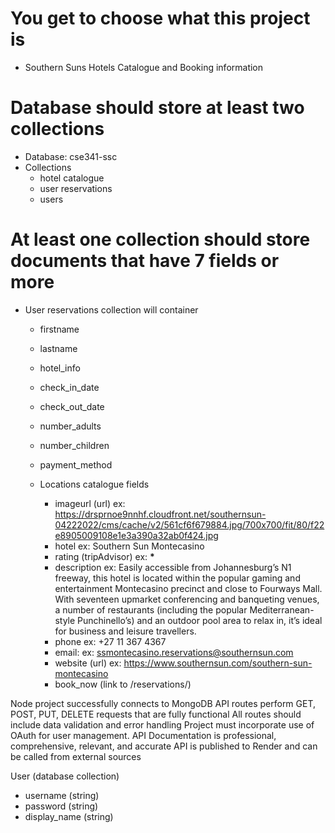 # You get to choose what this project is

- Southern Suns Hotels Catalogue and Booking information

# Database should store at least two collections

- Database: cse341-ssc
- Collections
  - hotel catalogue
  - user reservations
  - users

# At least one collection should store documents that have 7 fields or more

- User reservations collection will container

  - firstname
  - lastname
  - hotel_info
  - check_in_date
  - check_out_date
  - number_adults
  - number_children
  - payment_method

  - Locations catalogue fields
    - imageurl (url) ex: https://drsprnoe9nnhf.cloudfront.net/southernsun-04222022/cms/cache/v2/561cf6f679884.jpg/700x700/fit/80/f22e8905009108e1e3a390a32ab0f424.jpg
    - hotel ex: Southern Sun Montecasino
    - rating (tripAdvisor) ex: **\***
    - description ex: Easily accessible from Johannesburg’s N1 freeway, this hotel is located within the popular gaming and entertainment Montecasino precinct and close to Fourways Mall. With seventeen upmarket conferencing and banqueting venues, a number of restaurants (including the popular Mediterranean-style Punchinello’s) and an outdoor pool area to relax in, it’s ideal for business and leisure travellers.
    - phone ex: +27 11 367 4367
    - email: ex: ssmontecasino.reservations@southernsun.com
    - website (url) ex: https://www.southernsun.com/southern-sun-montecasino
    - book_now (link to /reservations/)

Node project successfully connects to MongoDB
API routes perform GET, POST, PUT, DELETE requests that are fully functional
All routes should include data validation and error handling
Project must incorporate use of OAuth for user management.
API Documentation is professional, comprehensive, relevant, and accurate
API is published to Render and can be called from external sources

User (database collection)

- username (string)
- password (string)
- display_name (string)

